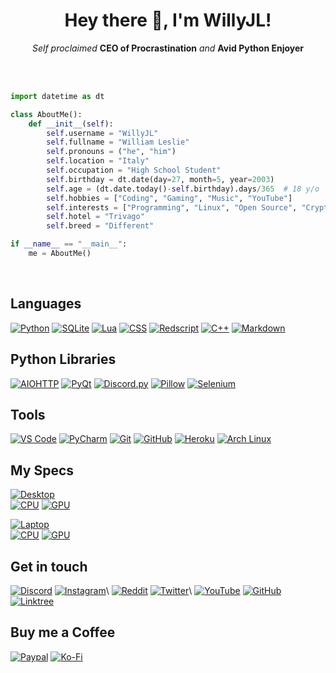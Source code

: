 <h1 align="center">Hey there 👋, I'm WillyJL!</h1>
<p align="center">
    <i>Self proclaimed</i> <b>CEO of Procrastination</b> <i>and</i> <b>Avid Python Enjoyer</b>
</p>

<br />

<br />

```py
import datetime as dt

class AboutMe():
    def __init__(self):
        self.username = "WillyJL"
        self.fullname = "William Leslie"
        self.pronouns = ("he", "him")
        self.location = "Italy"
        self.occupation = "High School Student"
        self.birthday = dt.date(day=27, month=5, year=2003)
        self.age = (dt.date.today()-self.birthday).days/365  # 18 y/o
        self.hobbies = ["Coding", "Gaming", "Music", "YouTube"]
        self.interests = ["Programming", "Linux", "Open Source", "Crypto"]
        self.hotel = "Trivago"
        self.breed = "Different"

if __name__ == "__main__":
    me = AboutMe()
```

<br />

Languages
---------
[![Python](   https://img.shields.io/badge/-Python-3776FB?style=for-the-badge&logo=python&logoColor=white    )](https://www.python.org/)
[![SQLite](   https://img.shields.io/badge/-SQLite-DF9100?style=for-the-badge&logo=sqlite&logoColor=white    )](https://www.sqlite.org/)
[![Lua](      https://img.shields.io/badge/-Lua-2C39BD?style=for-the-badge&logo=lua&logoColor=white          )](https://www.lua.org/)
[![CSS](      https://img.shields.io/badge/-CSS-DD3A0A?style=for-the-badge&logo=css3&logoColor=white         )](https://www.w3.org/Style/CSS/)
[![Redscript](https://img.shields.io/badge/-Redscript-DC382D?style=for-the-badge&logo=swift&logoColor=white  )](https://github.com/jac3km4/redscript)
[![C++](      https://img.shields.io/badge/-C++-00599C?style=for-the-badge&logo=c%2B%2B&logoColor=white      )](https://isocpp.org/)
[![Markdown]( https://img.shields.io/badge/-Markdown-222222?style=for-the-badge&logo=markdown&logoColor=white)](https://daringfireball.net/projects/markdown)

Python Libraries
-----------------
[![AIOHTTP](   https://img.shields.io/badge/-AIOHTTP-2C5BB4?style=for-the-badge&logo=aiohttp&logoColor=white   )](https://docs.aiohttp.org/en/stable)
[![PyQt](      https://img.shields.io/badge/-PyQt-00BD00?style=for-the-badge&logo=qt&logoColor=white           )](https://riverbankcomputing.com/software/pyqt/intro)
[![Discord.py](https://img.shields.io/badge/-Discord.py-5865F2?style=for-the-badge&logo=discord&logoColor=white)](https://discordpy.readthedocs.io/en/stable)
[![Pillow](    https://img.shields.io/badge/-Pillow-FF880F?style=for-the-badge&logo=slickpic&logoColor=white   )](https://pillow.readthedocs.io/en/stable)
[![Selenium](  https://img.shields.io/badge/-Selenium-43B02A?style=for-the-badge&logo=selenium&logoColor=white )](https://selenium-python.readthedocs.io/)

Tools
-----
[![VS Code](   https://img.shields.io/badge/-VS_Code-007ACC?style=for-the-badge&logo=visualstudiocode&logoColor=white)](https://code.visualstudio.com/)
[![PyCharm](   https://img.shields.io/badge/-PyCharm-18BEB9?style=for-the-badge&logo=pycharm&logoColor=white         )](https://www.jetbrains.com/pycharm)
[![Git](       https://img.shields.io/badge/-Git-F05032?style=for-the-badge&logo=git&logoColor=white                 )](https://git-scm.com/)
[![GitHub](    https://img.shields.io/badge/-GitHub-222222?style=for-the-badge&logo=github&logoColor=white           )](https://github.com/)
[![Heroku](    https://img.shields.io/badge/-Heroku-7200F8?style=for-the-badge&logo=heroku&logoColor=white           )](https://www.heroku.com/)
[![Arch Linux](https://img.shields.io/badge/-Arch_Linux-1793D1?style=for-the-badge&logo=archlinux&logoColor=white    )](https://archlinux.org/)

My Specs
--------
[![Desktop](https://img.shields.io/badge/Custom-Desktop-333333?style=for-the-badge&logo=pcgamingwiki&logoColor=white&labelColor=FF2299)](https://www.youtube.com/watch?v=TSGiyaMM_W8)\
[![CPU](https://img.shields.io/badge/-%E2%81%A0%E2%81%A0Core_i5_9600K-0071C5?style=for-the-badge&logo=intel&logoColor=white)](https://ark.intel.com/content/www/us/en/ark/products/134896/intel-core-i59600k-processor-9m-cache-up-to-4-60-ghz.html)
[![GPU](https://img.shields.io/badge/-%E2%81%A0%E2%81%A0%E2%81%A0RTX_2060_Strix%E2%81%A0%E2%81%A0%E2%81%A0-76B900?style=for-the-badge&logo=nvidia&logoColor=white)](https://rog.asus.com/us/graphics-cards/graphics-cards/rog-strix/rog-strix-rtx2060-6g-gaming-model)

[![Laptop](https://img.shields.io/badge/Huawei-%E2%81%A0%20Laptop%E2%81%A0%E2%81%A0%E2%81%A0%E2%81%A0-333333?style=for-the-badge&logo=huawei&logoColor=white&labelColor=FF2222)](https://consumer.huawei.com/en/laptops/matebook-d-14-2020)\
[![CPU](https://img.shields.io/badge/-Ryzen_5_3500U-ED1C24?style=for-the-badge&logo=amd&logoColor=white)](https://www.amd.com/en/products/apu/amd-ryzen-5-3500u#product-specs)
[![GPU](https://img.shields.io/badge/-Integrated_GPU-ED1C24?style=for-the-badge&logo=amd&logoColor=white)](https://www.amd.com/en/products/apu/amd-ryzen-5-3500u#product-specs)

Get in touch
------------
[![Discord](https://img.shields.io/badge/-WillyJL%233633-333333?style=for-the-badge&logo=discord&logoColor=white&labelColor=5865F2)](https://discord.com/channels/@me)
[![Instagram](https://img.shields.io/badge/-@willyjl__-333333?style=for-the-badge&logo=instagram&logoColor=white&labelColor=E4405F)](https://www.instagram.com/willyjl_)\
[![Reddit](https://img.shields.io/badge/-%E2%81%A0%20%E2%81%A0%E2%81%A0%E2%81%A0%E2%81%A0%E2%81%A0%E2%81%A0u%2FWillyJL%E2%81%A0%E2%81%A0%20%E2%81%A0%E2%81%A0%E2%81%A0%E2%81%A0-333333?style=for-the-badge&logo=reddit&logoColor=white&labelColor=FF4500)](https://www.reddit.com/user/WillyJL)
[![Twitter](https://img.shields.io/badge/-@WillyJL__-333333?style=for-the-badge&logo=twitter&logoColor=white&labelColor=1DA1F2)](https://twitter.com/WillyJL_)\
[![YouTube](https://img.shields.io/badge/-%E2%81%A0%20%20%20%E2%81%A0%E2%81%A0%E2%81%A0%E2%81%A0%E2%81%A0WillyJL%E2%81%A0%E2%81%A0%20%20%20%20%E2%81%A0-333333?style=for-the-badge&logo=youtube&logoColor=white&labelColor=FF2222)](https://www.youtube.com/channel/UCxouMwGYdvfKLDP4wb-eUoQ)
[![GitHub](https://img.shields.io/badge/-%E2%81%A0%20Willy--JL%20%E2%81%A0-333333?style=for-the-badge&logo=github&logoColor=white&labelColor=181717)](https://github.com/Willy-JL)\
[![Linktree](https://img.shields.io/badge/-%E2%81%A0%20%20%20%20%20%E2%81%A0%E2%81%A0%E2%81%A0%E2%81%A0linktr.ee%2F%20%20%20%20%20%20%20%20%20WillyJL%20%20%20%20%20%20%E2%81%A0-333333?style=for-the-badge&logo=linktree&logoColor=white&labelColor=29B06B)](https://linktr.ee/WillyJL)

Buy me a Coffee
---------------
[![Paypal](https://img.shields.io/badge/-WillyJL-333333?style=for-the-badge&logo=paypal&logoColor=white&labelColor=00457C)](https://paypal.me/willyjl)
[![Ko-Fi]( https://img.shields.io/badge/-WillyJL-333333?style=for-the-badge&logo=kofi&logoColor=white&labelColor=FF5E5B  )](https://ko-fi.com/willyjl)
